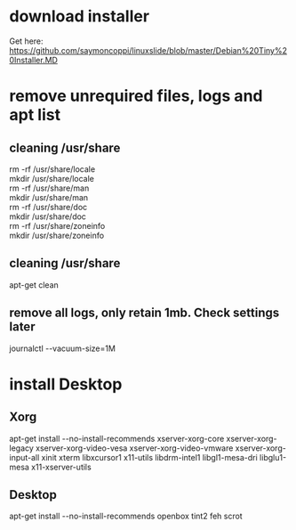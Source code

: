 # download installer
Get here:
https://github.com/saymoncoppi/linuxslide/blob/master/Debian%20Tiny%20Installer.MD

# remove unrequired files, logs and apt list
## cleaning /usr/share
rm -rf /usr/share/locale \
mkdir /usr/share/locale \
rm -rf /usr/share/man \
mkdir /usr/share/man \
rm -rf /usr/share/doc \
mkdir /usr/share/doc \
rm -rf /usr/share/zoneinfo \
mkdir /usr/share/zoneinfo

## cleaning /usr/share
apt-get clean

## remove all logs, only retain 1mb. Check settings later
journalctl --vacuum-size=1M 


# install Desktop
## Xorg
apt-get install --no-install-recommends xserver-xorg-core xserver-xorg-legacy xserver-xorg-video-vesa xserver-xorg-video-vmware xserver-xorg-input-all xinit xterm libxcursor1 x11-utils libdrm-intel1 libgl1-mesa-dri libglu1-mesa x11-xserver-utils

## Desktop
apt-get install --no-install-recommends openbox tint2 feh scrot
